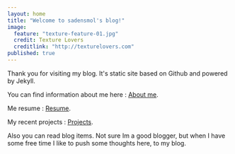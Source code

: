 ```yaml
---
layout: home
title: "Welcome to sadensmol's blog!"
image: 
  feature: "texture-feature-01.jpg"
  credit: Texture Lovers
  creditlink: "http://texturelovers.com"
published: true
---
```



Thank you for visiting my blog. It's static site based on Github and powered by Jekyll.

You can find information about me here : [About me]({{site.url}}/about).

Me resume  : [Resume]({{site.url}}/resume).

My recent projects  : [Projects]({{site.url}}/projects).

Also you can read blog items. Not sure Im a good blogger, but when I have some free time I like to push some thoughts here, to my blog.
